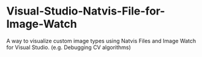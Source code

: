 # Visual-Studio-Natvis-File-for-Image-Watch
A way to visualize custom image types using Natvis Files and Image Watch for Visual Studio. (e.g. Debugging CV algorithms)

